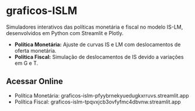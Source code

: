 # graficos-ISLM
Simuladores interativos das políticas monetária e fiscal no modelo IS-LM, desenvolvidos em Python com Streamlit e Plotly.

- **Política Monetária:** Ajuste de curvas IS e LM com deslocamentos de oferta monetária.
- **Política Fiscal:** Simulação de deslocamentos de IS devido a variações em G e T.

## Acessar Online

- Política Monetária: graficos-islm-pfyybrnekyuedugkxrruvs.streamlit.app
- Política Fiscal: graficos-islm-tpqvxjcb3ovfyfmc4dbvnw.streamlit.app
